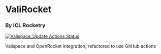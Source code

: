 # ValiRocket
### By ICL Rocketry
[![Valispace_Update Actions Status](https://github.com/raihaan123/ValiRocket/workflows/Valispace_Update/badge.svg)](https://github.com/raihaan123/ValiRocket/actions)

Valispace and OpenRocket integration, refactored to use GitHub actions
